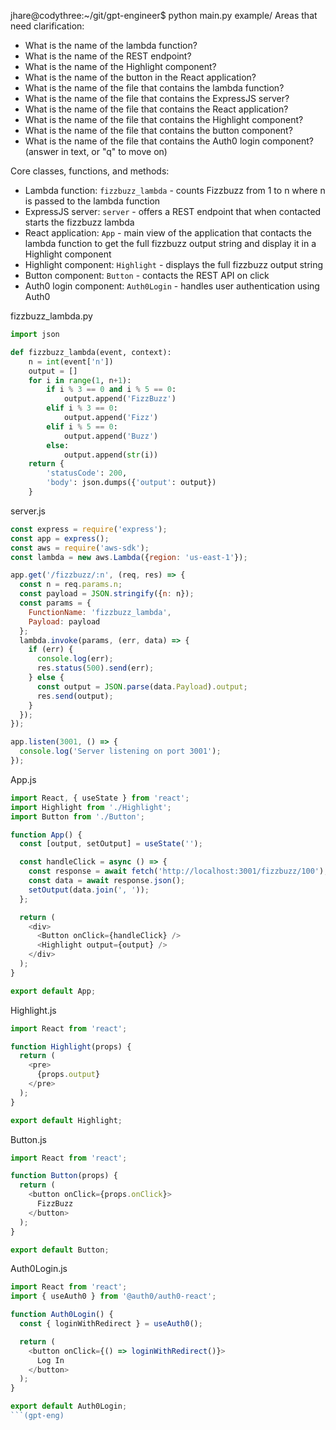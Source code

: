 jhare@codythree:~/git/gpt-engineer$ python main.py example/
Areas that need clarification:
- What is the name of the lambda function?
- What is the name of the REST endpoint?
- What is the name of the Highlight component?
- What is the name of the button in the React application?
- What is the name of the file that contains the lambda function?
- What is the name of the file that contains the ExpressJS server?
- What is the name of the file that contains the React application?
- What is the name of the file that contains the Highlight component?
- What is the name of the file that contains the button component?
- What is the name of the file that contains the Auth0 login component?
(answer in text, or "q" to move on)



Core classes, functions, and methods:
- Lambda function: `fizzbuzz_lambda` - counts Fizzbuzz from 1 to n where n is passed to the lambda function
- ExpressJS server: `server` - offers a REST endpoint that when contacted starts the fizzbuzz lambda
- React application: `App` - main view of the application that contacts the lambda function to get the full fizzbuzz output string and display it in a Highlight component
- Highlight component: `Highlight` - displays the full fizzbuzz output string
- Button component: `Button` - contacts the REST API on click
- Auth0 login component: `Auth0Login` - handles user authentication using Auth0

fizzbuzz_lambda.py
```python
import json

def fizzbuzz_lambda(event, context):
    n = int(event['n'])
    output = []
    for i in range(1, n+1):
        if i % 3 == 0 and i % 5 == 0:
            output.append('FizzBuzz')
        elif i % 3 == 0:
            output.append('Fizz')
        elif i % 5 == 0:
            output.append('Buzz')
        else:
            output.append(str(i))
    return {
        'statusCode': 200,
        'body': json.dumps({'output': output})
    }
```

server.js
```javascript
const express = require('express');
const app = express();
const aws = require('aws-sdk');
const lambda = new aws.Lambda({region: 'us-east-1'});

app.get('/fizzbuzz/:n', (req, res) => {
  const n = req.params.n;
  const payload = JSON.stringify({n: n});
  const params = {
    FunctionName: 'fizzbuzz_lambda',
    Payload: payload
  };
  lambda.invoke(params, (err, data) => {
    if (err) {
      console.log(err);
      res.status(500).send(err);
    } else {
      const output = JSON.parse(data.Payload).output;
      res.send(output);
    }
  });
});

app.listen(3001, () => {
  console.log('Server listening on port 3001');
});
```

App.js
```javascript
import React, { useState } from 'react';
import Highlight from './Highlight';
import Button from './Button';

function App() {
  const [output, setOutput] = useState('');

  const handleClick = async () => {
    const response = await fetch('http://localhost:3001/fizzbuzz/100');
    const data = await response.json();
    setOutput(data.join(', '));
  };

  return (
    <div>
      <Button onClick={handleClick} />
      <Highlight output={output} />
    </div>
  );
}

export default App;
```

Highlight.js
```javascript
import React from 'react';

function Highlight(props) {
  return (
    <pre>
      {props.output}
    </pre>
  );
}

export default Highlight;
```

Button.js
```javascript
import React from 'react';

function Button(props) {
  return (
    <button onClick={props.onClick}>
      FizzBuzz
    </button>
  );
}

export default Button;
```

Auth0Login.js
```javascript
import React from 'react';
import { useAuth0 } from '@auth0/auth0-react';

function Auth0Login() {
  const { loginWithRedirect } = useAuth0();

  return (
    <button onClick={() => loginWithRedirect()}>
      Log In
    </button>
  );
}

export default Auth0Login;
```(gpt-eng)
